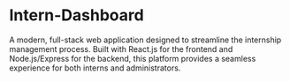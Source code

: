 # Intern-Dashboard
A modern, full-stack web application designed to streamline the internship management process. Built with React.js for the frontend and Node.js/Express for the backend, this platform provides a seamless experience for both interns and administrators.
